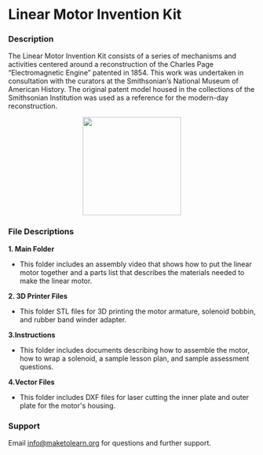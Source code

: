 # Linear Motor Invention Kit

### Description

The Linear Motor Invention Kit consists of a series of mechanisms and activities centered around a reconstruction of the Charles Page “Electromagnetic Engine” patented in 1854. This work was undertaken in consultation with the curators at the Smithsonian’s National Museum of American History. The original patent model housed in the collections of the Smithsonian Institution was used as a reference for the modern-day reconstruction. 

<p align="center">
  <img width="200" height="200" src="https://maketolearn.org/wp-content/uploads/2022/06/Picture6.png">
</p>

### File Descriptions

**1. Main Folder**
- This folder includes an assembly video that shows how to put the linear motor together and a parts list that describes the materials needed to make the linear motor.

**2. 3D Printer Files**
- This folder STL files for 3D printing the motor armature, solenoid bobbin, and rubber band winder adapter.

**3.Instructions**
- This folder includes documents describing how to assemble the motor, how to wrap a solenoid, a sample lesson plan, and sample assessment questions.

**4.Vector Files**
- This folder includes DXF files for laser cutting the inner plate and outer plate for the motor's housing.

### Support
Email [info@maketolearn.org](mailto:info@maketolearn.org) for questions and further support.